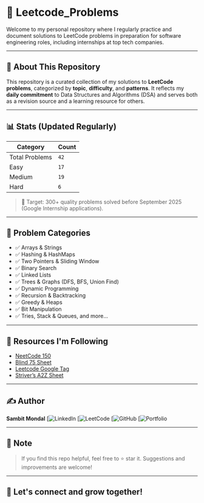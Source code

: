 # 📘 Leetcode\_Problems

Welcome to my personal repository where I regularly practice and document solutions to LeetCode problems in preparation for software engineering roles, including internships at top tech companies.

---

## 🚀 About This Repository

This repository is a curated collection of my solutions to **LeetCode problems**, categorized by **topic**, **difficulty**, and **patterns**. It reflects my **daily commitment** to Data Structures and Algorithms (DSA) and serves both as a revision source and a learning resource for others.

---

## 📊 Stats (Updated Regularly)

| Category       | Count |
| -------------- | ----- |
| Total Problems | `42` |
| Easy           | `17` |
| Medium         | `19` |
| Hard           | `6` |

> 🧠 Target: 300+ quality problems solved before September 2025 (Google Internship applications).

---

## 🧩 Problem Categories

* ✅ Arrays & Strings
* ✅ Hashing & HashMaps
* ✅ Two Pointers & Sliding Window
* ✅ Binary Search
* ✅ Linked Lists
* ✅ Trees & Graphs (DFS, BFS, Union Find)
* ✅ Dynamic Programming
* ✅ Recursion & Backtracking
* ✅ Greedy & Heaps
* ✅ Bit Manipulation
* ✅ Tries, Stack & Queues, and more...

---

## 🧠 Resources I'm Following

* [NeetCode 150](https://neetcode.io/)
* [Blind 75 Sheet](https://www.techinterviewhandbook.org/grind75/)
* [Leetcode Google Tag](https://leetcode.com/company/google/)
* [Striver’s A2Z Sheet](https://takeuforward.org/interviews/strivers-sde-sheet-top-coding-interview-problems/)

---

## ✍️ Author

**Sambit Mondal**
[![LinkedIn](https://linkedin.com/in/sambitm02)
[![LeetCode](https://leetcode.com/u/dev_Sambit)
[![GitHub](https://github.com/Sambit-Mondal)
[![Portfolio](https://devsambit.tech)

---

## 📌 Note

> If you find this repo helpful, feel free to ⭐ star it.
> Suggestions and improvements are welcome!

---

## 🧩 Let's connect and grow together!
